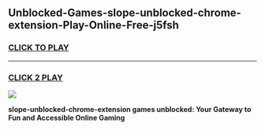 
## Unblocked-Games-slope-unblocked-chrome-extension-Play-Online-Free-j5fsh
<h3>
<a href="https://premium76.site?title=slope-unblocked-chrome-extension&ref=26A">CLICK TO PLAY</a></h3>
<hr>

<h3>
<a href="https://premium76.site?title=slope-unblocked-chrome-extension&ref=26A">CLICK 2 PLAY</a>
  
</h3>

<a href="https://premium76.site?title=slope-unblocked-chrome-extension&ref=26A"><img src="https://clearcache.store/games.png"></a>


**slope-unblocked-chrome-extension games unblocked: Your Gateway to Fun and Accessible Online Gaming**

